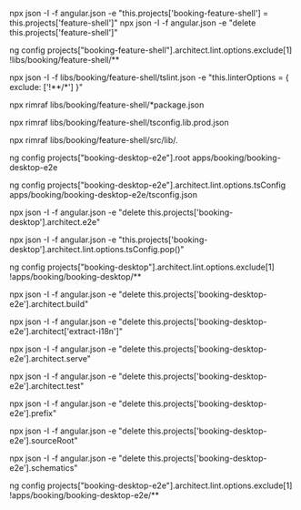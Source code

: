 npx json -I -f angular.json -e "this.projects['booking-feature-shell'] = this.projects['feature-shell']"
npx json -I -f angular.json -e "delete this.projects['feature-shell']"

ng config projects["booking-feature-shell"].architect.lint.options.exclude[1] !libs/booking/feature-shell/**

npx json -I -f libs/booking/feature-shell/tslint.json -e "this.linterOptions = { exclude: ['!**/*'] }"

npx rimraf libs/booking/feature-shell/*package.json

npx rimraf libs/booking/feature-shell/tsconfig.lib.prod.json

npx rimraf libs/booking/feature-shell/src/lib/*.*

ng config projects["booking-desktop-e2e"].root apps/booking/booking-desktop-e2e

ng config projects["booking-desktop-e2e"].architect.lint.options.tsConfig apps/booking/booking-desktop-e2e/tsconfig.json

npx json -I -f angular.json -e "delete this.projects['booking-desktop'].architect.e2e"

npx json -I -f angular.json -e "this.projects['booking-desktop'].architect.lint.options.tsConfig.pop()"

ng config projects["booking-desktop"].architect.lint.options.exclude[1] !apps/booking/booking-desktop/**

npx json -I -f angular.json -e "delete this.projects['booking-desktop-e2e'].architect.build"

npx json -I -f angular.json -e "delete this.projects['booking-desktop-e2e'].architect['extract-i18n']"

npx json -I -f angular.json -e "delete this.projects['booking-desktop-e2e'].architect.serve"

npx json -I -f angular.json -e "delete this.projects['booking-desktop-e2e'].architect.test"

npx json -I -f angular.json -e "delete this.projects['booking-desktop-e2e'].prefix"

npx json -I -f angular.json -e "delete this.projects['booking-desktop-e2e'].sourceRoot"

npx json -I -f angular.json -e "delete this.projects['booking-desktop-e2e'].schematics"

ng config projects["booking-desktop-e2e"].architect.lint.options.exclude[1] !apps/booking/booking-desktop-e2e/**